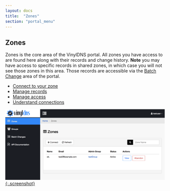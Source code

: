 ```yaml
---
layout: docs
title:  "Zones"
section: "portal_menu"
---
```


## Zones

Zones is the core area of the VinylDNS portal. All zones you have access to are found here along with their records and change history. **Note** you may have access to specific records in shared zones, in which case you will not see those zones in this area. Those records are accessible via the [Batch Change](batch-changes) area of the portal. 

* [Connect to your zone](connect-to-zone)
* [Manage records](manage-records)
* [Manage access](manage-access)
* [Understand connections](understand-connections)

[![Zones main screenshot](../img/portal/zone-list.png){:.screenshot}](../img/portal/zone-list.png)
